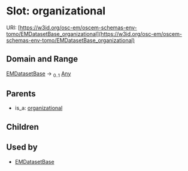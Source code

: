 
# Slot: organizational



URI: [https://w3id.org/osc-em/oscem-schemas-env-tomo/EMDatasetBase_organizational](https://w3id.org/osc-em/oscem-schemas-env-tomo/EMDatasetBase_organizational)


## Domain and Range

[EMDatasetBase](EMDatasetBase.md) &#8594;  <sub>0..1</sub> [Any](Any.md)

## Parents

 *  is_a: [organizational](organizational.md)

## Children


## Used by

 * [EMDatasetBase](EMDatasetBase.md)

